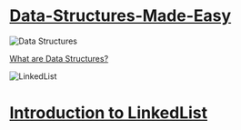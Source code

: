 # [Data-Structures-Made-Easy](https://java-jedi.medium.com/list/data-structures-85ca8f17c913)
![Data Structures](https://miro.medium.com/max/1400/1*wwQQveKTWtLUC-OtsPeRDQ.png)

[What are Data Structures?](https://java-jedi.medium.com/introduction-to-data-structures-eeb60d2fc50f)

![LinkedList](https://miro.medium.com/max/1400/1*pGE3hygnt-70SJ5gJqYkcg.png)
# [Introduction to LinkedList](https://java-jedi.medium.com/what-is-a-linkedlist-28e637fcfe9c)
